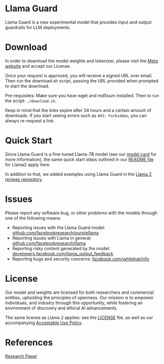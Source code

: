 # Llama Guard

Llama Guard is a new experimental model that provides input and output
guardrails for LLM deployments.

# Download

In order to download the model weights and tokenizer, please visit the
[Meta website](https://ai.meta.com/resources/models-and-libraries/llama-downloads/)
and accept our License.

Once your request is approved, you will receive a signed URL over email. Then
run the download.sh script, passing the URL provided when prompted to start the
download.

Pre-requisites: Make sure you have wget and md5sum installed. Then to run the
script: `./download.sh`.

Keep in mind that the links expire after 24 hours and a certain amount of
downloads. If you start seeing errors such as `403: Forbidden`, you can always
re-request a link.

# Quick Start

Since Llama Guard is a fine-tuned Llama-7B model (see our
[model card](MODEL_CARD.md) for more information), the same quick start steps
outlined in our
[README file](https://github.com/facebookresearch/llama/blob/main/README.md) for
Llama2 apply here.

In addition to that, we added examples using Llama Guard in the
[Llama 2 recipes repository](https://github.com/facebookresearch/llama-recipes).

# Issues

Please report any software bug, or other problems with the models through one of
the following means:

- Reporting issues with the Llama Guard model:
  [github.com/facebookresearch/purplellama](github.com/facebookresearch/purplellama)
- Reporting issues with Llama in general:
  [github.com/facebookresearch/llama](github.com/facebookresearch/llama)
- Reporting risky content generated by the model:
  [developers.facebook.com/llama_output_feedback](developers.facebook.com/llama_output_feedback)
- Reporting bugs and security concerns:
  [facebook.com/whitehat/info](facebook.com/whitehat/info)

# License

Our model and weights are licensed for both researchers and commercial entities,
upholding the principles of openness. Our mission is to empower individuals, and
industry through this opportunity, while fostering an environment of discovery
and ethical AI advancements.

The same license as Llama 2 applies: see the [LICENSE](../LICENSE) file, as well
as our accompanying [Acceptable Use Policy](USE_POLICY).

# References

[Research Paper](https://ai.facebook.com/research/publications/llama-guard-llm-based-input-output-safeguard-for-human-ai-conversations/)
